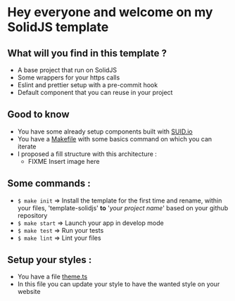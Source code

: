 # Hey everyone and welcome on my SolidJS template

## What will you find in this template ?

- A base project that run on SolidJS
- Some wrappers for your https calls
- Eslint and prettier setup with a pre-commit hook
- Default component that you can reuse in your project

## Good to know

- You have some already setup components built with [SUID.io](https://www.suid.io)
- You have a [Makefile](./Makefile) with some basics command on which you can iterate
- I proposed a fill structure with this architecture :
  - FIXME Insert image here

## Some commands :
- `$ make init` => Install the template for the first time and rename, within your files, 'template-solidjs' **to** '*your project name*' based on your github repository 
- `$ make start` => Launch your app in develop mode
- `$ make test` => Run your tests
- `$ make lint` => Lint your files

## Setup your styles :
- You have a file [theme.ts](./src/shared/styles/theme.ts)
- In this file you can update your style to have the wanted style on your website